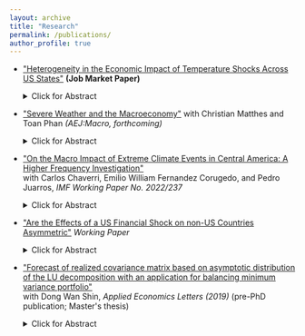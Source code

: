 ```yaml
---
layout: archive
title: "Research"
permalink: /publications/
author_profile: true
---
```

*    ["Heterogeneity in the Economic Impact of Temperature Shocks Across US States"](https://www.dropbox.com/scl/fi/pixqzfym60cekmahld126/JMP_Kim.pdf?rlkey=b2rlj9bgaqiajr45numo7v2ry&st=l87lpgaq&dl=0) <strong>(Job Market Paper)</strong>
      <details>
        <summary>Click for Abstract</summary>
        This paper presents new empirical evidence on short- and medium-term heterogeneous temperature effects on real GDP growth and inflation at the US state level. The results reveal heterogeneity across states, 
        seasons,
        and time horizons, with the sign of responses becoming synchronized seven quarters after temperature shocks. By examining the joint responses of output and prices, I explore whether temperature shocks
        resemble demand or supply shock at the state-level. The nature of shock varies by season and time horizon: cold season shock initially acts as positive demand and supply shock but transitions to negative supply
        (mostly in north-eastern states) and positive demand shock (mostly in southern states) as the time horizon extends, whereas warm season shock predominantly resembles negative supply shock after seven quarters 
        (especially in southern states). Variations in state-level responses are explained by state attributes such as sectoral shares of manufacturing and services along with average temperature.
      </details>
  
*    ["Severe Weather and the Macroeconomy"](https://hskim27.github.io/files/weather_2024.pdf) with Christian Matthes and Toan Phan _(AEJ:Macro, forthcoming)_
      <details>
        <summary>Click for Abstract</summary>
        We investigate the impact of severe weather shocks on the US macroeconomy over the past sixty years. Using a nonlinear vector autoregressive model, we find robust evidence of time-varying effects. 
        While negligible at the beginning of the sample, the impact becomes significant at the end, where an increase in the severe weather index reduces aggregate industrial production and consumption growth rates, and 
        raises aggregate unemployment and inflation rates. The effects are persistent for up to twenty months. Our findings suggest limited adaptation to the increased severity of weather in the United States, at least at 
        the macroeconomic level.
      </details>

*    ["On the Macro Impact of Extreme Climate Events in Central America: A Higher Frequency Investigation"](https://www.imf.org/en/Publications/WP/Issues/2022/12/02/On-the-Macro-Impact-of-Extreme-Climate-Events-in-Central-America-A-Higher-Frequency-526284)  
  with Carlos Chaverri, Emilio William Fernandez Corugedo, and Pedro Juarros, _IMF Working Paper No. 2022/237_
        <details>
          <summary>Click for Abstract</summary>
          Central America is one of the world’s most vulnerable regions to extreme climate events. The literature estimates the macroeconomic effects of climate events mainly using annual data, which might underestimate 
          the true effects as these extreme events tend to be short-lived and generate government and family support in response. To overcome this limitation, this paper studies Central American countries’ macroeconomic
          impact of climatic disasters using high-frequency (monthly) data over the period 2000-2019. We identify extreme climate events by defining dummy variables related to storm and flood events reported in the EM-DAT 
          (Emergency Events Database) and estimate country-specific VAR and panel VAR. The results suggest that a climatic disaster drops monthly economic activity in most countries in the region of around 0.5 to 1 
          percentage points on impact, with persistent effects on the level of GDP. We show that even as extreme climate events were relatively less severe under our sample period, quantitative effects are similar or 
          larger than previously estimated for the region. In addition, remittances (transfers from family living abroad) increase for most countries in response to a extreme climate event, acting as a shock absorber. The 
          results are robust to controlling for the severity of the climate events, for which we construct a monthly climate index measuring severity of weather indicators by following the spirit of the Actuaries Climate 
          Index (ACI).
        </details>  
    
*    ["Are the Effects of a US Financial Shock on non-US Countries Asymmetric"](https://hskim27.github.io/files/us_financial_shock_asymmetric.pdf)  _Working Paper_
        <details>
          <summary>Click for Abstract</summary>
          In the past few decades, US financial markets have experienced a high degree of financial integration with non-US countries. I examine whether US financial shocks affect non-US economies, especially focusing on 
          potential asymmetric effects. US financial shocks are identified from a model that allows the asymmetric effects of US financial market disturbances following a recent paper (Barnichon, Matthes, and Ziegenbein 
          (2020)). Using Smooth Local Projection, I find that US financial shocks lead to asymmetric effects in a majority of G7 countries (Canada, Germany, France, the UK and Italy): an adverse US financial shock, i.e., 
          tightening of financial conditions, generates a significant decline in the countries’ output and the movements are similar across the countries, while a favorable US financial shock, i.e., easing of financial 
          conditions, generates no statistically significant responses. The asymmetry also exists in short-term interest rates and share prices indices.
        </details> 

* ["Forecast of realized covariance matrix based on asymptotic distribution of the LU decomposition with an application for balancing minimum variance portfolio"](https://www.dropbox.com/scl/fi/8lv4uxqagmpnfm2bf41z2/Forecast-of-realized-covariance-matrix-based-on-asymptotic-distribution-of-the-LU-decomposition-with-an-application-for-balancing-minimum-variance-portfolio.pdf?rlkey=jg5deg315x8cshbt4xr5qx85l&st=dtbocb4q&dl=0)  
  with Dong Wan Shin, _Applied Economics Letters (2019)_ (pre-PhD publication; Master's thesis)
    <details>
      <summary>Click for Abstract</summary>
      We derive the asymptotic distribution for the LU decomposition, that is, the Cholesky decomposition, of realized covariance matrix. Distributional properties are combined with an existing generalized heterogeneous 
      autoregressive (GHAR) method for forecasting realized covariance matrix, which will be referred to as a generalized HARQ (GHARQ) method. An out-of-sample forecast comparison of a real data set shows that the 
      proposed GHARQ method outperforms other existing methods in terms of optimizing the variances of portfolios.
    </details> 
      
